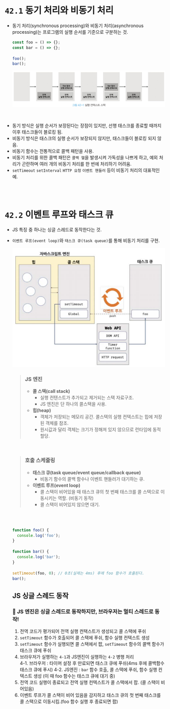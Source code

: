 # `42.1` 동기 처리와 비동기 처리
  - 동기 처리(synchronous processing)와 비동기 처리(asynchronous processing)는 프로그램의 실행 순서를 기준으로 구분하는 것.
  
    ```javascript
    const foo = () => {};
    const bar = () => {};

    foo();
    bar();
    ```

    ![42-1.실행컨텍스트 스택](./assets/42-1.png)

  <br/>

  - 동기 방식은 실행 순서가 보장된다는 장점이 있지만, 선행 태스크를 종료할 때까지 이후 태스크들이 블로킹 됨.
  - 비동기 방식은 태스크의 실행 순서가 보장되지 않지만, 태스크들이 블로킹 되지 않음.
  - 비동기 함수는 전통적으로 콜백 패턴을 사용.
  - 비동기 처리를 위한 콜백 패턴은 `콜백 헬`을 발생시켜 가독성을 나쁘게 하고, 예외 처리가 곤란하며 여러 개의 비동기 처리를 한 번에 처리하기 어려움.
  - `setTimeout` `setInterval` `HTTP 요청` `이벤트 핸들러` 등이 비동기 처리의 대표적인 예.

<br/>
<br/>

# `42.2` 이벤트 루프와 태스크 큐
- JS 특징 중 하나는 싱글 스레드로 동작한다는 것.
- `이벤트 루프(event loop)`와 `태스크 큐(task queue)`를 통해 비동기 처리를 구현.

  ![이벤트루프](./assets/42-4.png)
  
  > ### JS 엔진
  > - **콜 스택(call stack)**
  >   - 실행 컨텐스트가 추가되고 제거되는 스택 자료구조.
  >   - JS 엔진은 단 하나의 콜스택을 사용.
  > - **힙(heap)**
  >   - 객체가 저장되는 메모리 공간. 콜스택의 실행 컨텍스트는 힙에 저장된 객체를 참조.
  >   - 원시값과 달리 객체는 크기가 정해져 있지 않으므로 런타임에 동적 할당.

  <br/>

  > ### 호출 스케줄링
  > - **태스크 큐(task queue/event queue/callback queue)**
  >   - 비동기 함수의 콜백 함수나 이벤트 핸들러가 대기하는 큐.
  > - **이벤트 루프(event loop)**
  >   - 콜 스택이 비어있을 때 태스크 큐의 첫 번째 태스크를 콜 스택으로 이동시키는 역할. (비동기 동작)
  >   - 콜 스택이 비어있지 않으면 대기.

  <br/>
  <br/>

  ```javascript
  function foo() {
    console.log('foo');
  }

  function bar() {
    console.log('bar');
  }

  setTimeout(foo, 0); // 0초(실제는 4ms) 후에 foo 함수가 호출된다.
  bar();
  ```
  
  ## JS 싱글 스레드 동작
  ### 🙌 JS 엔진은 싱글 스레드로 동작하지만, 브라우저는 멀티 스레드로 동작!

    1. 전역 코드가 평가되어 전역 실행 컨택스트가 생성되고 콜 스택에 푸쉬
    2. `setTimeout` 함수가 호출되어 콜 스택에 푸쉬, 함수 실행 컨텍스트 생성
    3.  `setTimeout` 함수가 실행되면 콜 스택에서 팝, `setTimeout` 함수의 콜백 함수가 태스크 큐에 푸쉬
    4. 브라우저가 실행하는 `4-1`과 JS엔진이 실행하는 `4-2` 병행 처리   
        4-1. 브라우저 : 타이머 설정 후 만료되면 태스크 큐에 푸쉬(4ms 후에 콜백함수 태스크 큐에 푸시)
        4-2. JS엔진 : `bar` 함수 호출, 콜 스택에 푸쉬, 함수 실행 컨텍스트 생성 (이 때 foo 함수는 태스크 큐에 대기 중)
    5. 전역 코드 실행이 종료되고 전역 실행 컨텍스트가 콜 스택에서 팝. (콜 스택이 비어있음)
    6. 이벤트 루프가 콜 스택이 비어 있음을 감지하고 태스크 큐의 첫 번째 태스크를 콜 스택으로 이동시킴.(foo 함수 실행 후 종료되면 팝)


